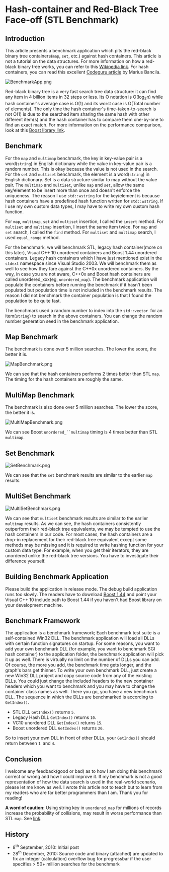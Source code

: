 # Hash-container and Red-Black Tree Face-off (STL Benchmark)

## Introduction

This article presents a benchmark application which pits the red-black binary tree containers(`map`, `set`, etc.) against hash containers. This article is not a tutorial on the data structures. For more information on how a red-black binary tree works, you can refer to this [Wikipedia link](http://en.wikipedia.org/wiki/Red-black_tree). For hash containers, you can read this excellent [Codeguru article](http://www.codeguru.com/cpp/cpp/cpp_mfc/stl/article.php/c15303/A-TR1-Tutorial-Unordered-Containers.htm) by Marius Bancila.

![BenchmarkApp.png](/images/BenchmarkApp.png)

Red-black binary tree is a very fast search tree data structure: it can find any item in 4 billion items in 32 steps or less. Its O notation is O(log<sub>2</sub>n) while hash container&#39;s average case is O(1) and its worst case is O(Total number of elements). The only time the hash container&#39;s time-taken-to-search is not O(1) is due to the searched item sharing the same hash with other different item(s) and the hash container has to compare them one-by-one to find an exact match. For more information on the performance comparison, look at this [Boost library link](http://www.boost.org/doc/libs/1_38_0/doc/html/unordered/comparison.html).

## Benchmark&nbsp;

For the `map` and `multimap` benchmark, the key in key-value pair is a word(`string`) in English dictionary while the value in key-value pair is a random number. This is okay because the value is not used in the search. For the `set` and `multiset` benchmark, the element is a word(`string`) in English dictionary. Set is a data structure similar to map without the value pair. The `multimap` and `multiset`, unlike `map` and `set`, allow the same key/element to be insert more than once and doesn&#39;t enforce the uniqueness. The reason I use `std::wstring` for the key/element is because hash containers have a predefined hash function written for `std::wstring`. If I use my own custom data types, I may have to write my own custom hash function.

For `map`, `multimap`, `set` and `multiset` insertion, I called the `insert` method. For `multiset` and `multimap` insertion, I insert the same item twice. For `map` and `set` search, I called the `find` method. For `multiset` and `multimap` search, I used `equal_range` method.

For the benchmark, we will benchmark STL, legacy hash container(more on this later), Visual C++ 10 unordered containers and Boost 1.44 unordered containers. Legacy hash containers which I have just mentioned exist in the `stdext` namespace since Visual Studio 2003. We will benchmark them as well to see how they fare against the C++0x unordered containers. By the way, in case you are not aware, C++0x and Boost hash containers are called unordered_xxx(eg, `unordered_map`). The benchmark application will populate the containers before running the benchmark if it hasn&#39;t been populated but population time is not included in the benchmark results. The reason I did not benchmark the container population is that I found the population to be quite fast.

The benchmark used a random number to index into the `std::vector `for an item(`string`) to search in the above containers. You can change the random number generation seed in the benchmark application.

## Map Benchmark

The benchmark is done over 5 million searches. The lower the score, the better it is.

![MapBenchmark.png](/images/MapBenchmark.png)

We can see that the hash containers performs 2 times better than STL `map`. The timing for the hash containers are roughly the same.&nbsp;

## MultiMap Benchmark&nbsp;

The benchmark is also done over 5 million searches. The lower the score, the better it is.

![MultiMapBenchmark.png](/images/MultiMapBenchmark.png)

We can see Boost `unordered_``multimap` timing is 4 times better than STL `multimap`.

## Set Benchmark

![SetBenchmark.png](/images/SetBenchmark.png)

We can see that the `set` benchmark results are similar to the earlier `map` results.

## MultiSet Benchmark&nbsp;

![MultiSetBenchmark.png](/images/MultiSetBenchmark.png)

We can see that `multiset` benchmark results are similar to the earlier `multimap` results. As we can see, the hash containers consistently outperform their red-black tree equivalents, we may be tempted to use the hash containers in our code. For most cases, the hash containers are a drop-in replacement for their red-black tree equivalent except some methods may be missing and it is required to write hashing function for your custom data type. For example, when you get their iterators, they are unordered unlike the red-black tree versions. You have to investigate their difference yourself.&nbsp;

## Building Benchmark Application

Please build the application in release mode. The debug build application runs too slowly. The readers have to download [Boost 1.44](http://www.boost.org/) and point your Visual C++ 10 include path to Boost 1.44 if you haven&#39;t had Boost library on your development machine.

## Benchmark Framework

The application is a benchmark framework; Each benchmark test suite is a self-contained Win32 DLL. The benchmark application will load all DLLs with certain function signatures on startup. For some reasons, you want to add your own benchmark DLL (for example, you want to benchmark SGI hash container) to the application folder, the benchmark application will pick it up as well. There is virtually no limit on the number of DLLs you can add. Of course, the more you add, the benchmark time gets longer, and the graph&#39;s bars get thinner. To write your own benchmark DLL, just create a new Win32 DLL project and copy source code from any of the existing DLLs. You could just change the included headers to the new container headers which you want to benchmark and you may have to change the container class names as well. There you go, you have a new benchmark DLL. The sequence in which the DLLs are benchmarked is according to `GetIndex()`.


* STL DLL `GetIndex()` returns `5`.
* Legacy Hash DLL `GetIndex()` returns `10`.
* VC10 unordered DLL `GetIndex()` returns `15`.
* Boost unordered DLL `GetIndex()` returns `20`.

So to insert your own DLL in front of other DLLs, your `GetIndex()` should return between `1 `and `4`.

## Conclusion&nbsp;

I welcome any feedback(good or bad) as to how I am doing this benchmark correct or wrong and how I could improve it. If my benchmark is not a good representation of how the data search is used in the real-world scenario, please let me know as well. I wrote this article not to teach but to learn from my readers who are far better programmers than I am. Thank you for reading!

__A word of caution:__ Using string key in `unordered_map` for millions of records increase the probability of collisions, may result in worse performance than STL `map`. See [link](http://kariddi.blogspot.sg/2012/07/c11-unorderedmap-vs-map.html).

## History

* 8<sup>th</sup> September, 2010: Initial post
* 28<sup>th</sup> December, 2010: Source code and binary (attached) are updated to fix an integer (calculation) overflow bug for progressbar if the user specifies > 50+ million searches for the benchmark
